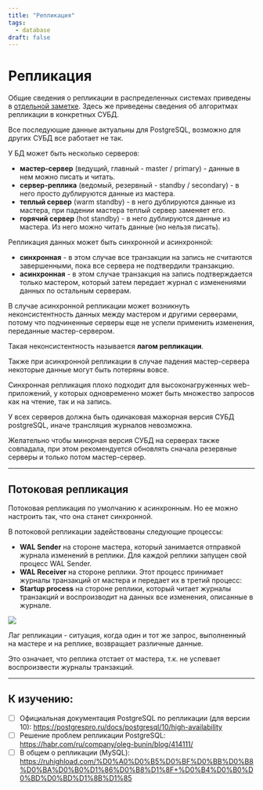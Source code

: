 ```yaml
---
title: "Репликация"
tags:
  - database
draft: false
---
```


# Репликация

Общие сведения о репликации в распределенных системах приведены в [отдельной заметке](../architecture/replication.md).
Здесь же приведены сведения об алгоритмах репликации в конкретных СУБД.

Все последующие данные актуальны для PostgreSQL, возможно для других СУБД все работает не так.

У БД может быть несколько серверов:
- **мастер-сервер** (ведущий, главный - master / primary) - данные в нем можно писать и читать.
- **сервер-реплика** (ведомый, резервный - standby / secondary) - в него просто дублируются данные из мастера.
- **теплый сервер** (warm standby) - в него дублируются данные из мастера, при падении мастера теплый сервер заменяет его.
- **горячий сервер** (hot standby) - в него дублируются данные из мастера. Из него можно читать данные (но нельзя писать).

Репликация данных может быть синхронной и асинхронной:
- **синхронная** - в этом случае все транзакции на запись не считаются завершенными, пока все сервера не подтвердили транзакцию.
- **асинхронная** - в этом случае транзакция на запись подтверждается только мастером, который затем передает журнал с изменениями данных по остальным серверам.

В случае асинхронной репликации может возникнуть неконсистентность данных между мастером и другими серверами, потому что подчиненные серверы еще не успели применить изменения, переданные мастер-сервером.

Такая неконсистентность называется **лагом репликации**.

Также при асинхронной репликации в случае падения мастер-сервера некоторые данные могут быть потеряны вовсе.

Синхронная репликация плохо подходит для высоконагруженных web-приложений, у которых одновременно может быть множество запросов как на чтение, так и на запись.

У всех серверов должна быть одинаковая мажорная версия СУБД postgreSQL, иначе трансляция журналов невозможна.

Желательно чтобы минорная версия СУБД на серверах также совпадала, при этом рекомендуется обновлять сначала резервные серверы и только потом мастер-сервер.

---
## Потоковая репликация

Потоковая репликация по умолчанию к асинхронным. Но ее можно настроить так, что она станет синхронной.

В потоковой репликации задействованы следующие процессы:

- **WAL Sender** на стороне мастера, который занимается отправкой журнала изменений в реплики. Для каждой реплики запущен свой процесс WAL Sender.
- **WAL Receiver** на стороне реплики. Этот процесс принимает журналы транзакций от мастера и передает их в третий процесс:
- **Startup process** на стороне реплики, который читает журналы транзакций и воспроизводит на данных все изменения, описанные в журнале.

![](https://habrastorage.org/webt/ek/g2/rd/ekg2rdtwkvfjw8hlpj0rhhzhogu.jpeg)

Лаг репликации - ситуация, когда один и тот же запрос, выполненный на мастере и на реплике, возвращает различные данные.

Это означает, что реплика отстает от мастера, т.к. не успевает воспроизвести журналы транзакций.

---
## К изучению:

- [ ] Официальная документация PostgreSQL по репликации (для версии 10): https://postgrespro.ru/docs/postgresql/10/high-availability
- [ ] Решение проблем репликации PostgreSQL: https://habr.com/ru/company/oleg-bunin/blog/414111/
- [ ] В общем о репликации (MySQL): https://ruhighload.com/%D0%A0%D0%B5%D0%BF%D0%BB%D0%B8%D0%BA%D0%B0%D1%86%D0%B8%D1%8F+%D0%B4%D0%B0%D0%BD%D0%BD%D1%8B%D1%85